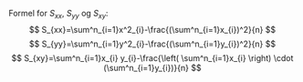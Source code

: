 Formel for $S_{xx}$, $S_{yy}$ og $S_{xy}$:
$$
S_{xx}=\sum^n_{i=1}x^2_{i}-\frac{(\sum^n_{i=1}x_{i})^2}{n}
$$
$$
S_{yy}=\sum^n_{i=1}y^2_{i}-\frac{(\sum^n_{i=1}y_{i})^2}{n}
$$
$$
S_{xy}=\sum^n_{i=1}x_{i} y_{i}-\frac{\left( \sum^n_{i=1}x_{i} \right) \cdot (\sum^n_{i=1}y_{i})}{n}
$$
